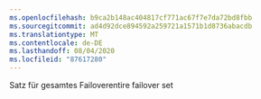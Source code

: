 ```yaml
---
ms.openlocfilehash: b9ca2b148ac404817cf771ac67f7e7da72bd8fbb
ms.sourcegitcommit: ad4d92dce894592a259721a1571b1d8736abacdb
ms.translationtype: MT
ms.contentlocale: de-DE
ms.lasthandoff: 08/04/2020
ms.locfileid: "87617280"
---
```

<span data-ttu-id="fd758-101">Satz für gesamtes Failover</span><span class="sxs-lookup"><span data-stu-id="fd758-101">entire failover set</span></span>
